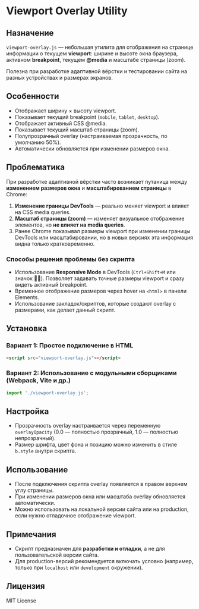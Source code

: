 <!-- // File: viewport-overlay.js
// File --help: viewprot-overlay_readme.md
// Title: Viewport Overlay Utility Documentation
// Version: rev.1.0
// Author: ElvenRivendil + Днева (ИИ-ассистент)
// Date: 2025-08-26
// Description: Подробная документация для утилиты viewport-overlay.js, 
// включая установку, использование и особенности работы в Chrome. -->


# Viewport Overlay Utility

## Назначение

`viewport-overlay.js` — небольшая утилита для отображения на странице информации о текущем **viewport**: ширине и высоте окна браузера, активном **breakpoint**, текущем **@media** и масштабе страницы (zoom).

Полезна при разработке адаптивной вёрстки и тестировании сайта на разных устройствах и размерах экранов.

## Особенности

* Отображает ширину × высоту viewport.
* Показывает текущий breakpoint (`mobile`, `tablet`, `desktop`).
* Отображает активный CSS @media.
* Показывает текущий масштаб страницы (zoom).
* Полупрозрачный overlay (настраиваемая прозрачность, по умолчанию 50%).
* Автоматически обновляется при изменении размеров окна.

## Проблематика

При разработке адаптивной вёрстки часто возникает путаница между **изменением размеров окна** и **масштабированием страницы** в Chrome:

1. **Изменение границы DevTools** — реально меняет viewport и влияет на CSS media queries.
2. **Масштаб страницы (zoom)** — изменяет визуальное отображение элементов, но **не влияет на media queries**.
3. Ранее Chrome показывал размеры viewport при изменении границы DevTools или масштабировании, но в новых версиях эта информация видна только кратковременно.

### Способы решения проблемы без скрипта

* Использование **Responsive Mode** в DevTools (`Ctrl+Shift+M` или значок 📱📐). Позволяет задавать точные размеры viewport и сразу видеть активный breakpoint.
* Временное отображение размеров через hover на `<html>` в панели Elements.
* Использование закладок/скриптов, которые создают overlay с размерами, как делает данный скрипт.

## Установка

### Вариант 1: Простое подключение в HTML

```html
<script src="viewport-overlay.js"></script>
```

### Вариант 2: Использование с модульными сборщиками (Webpack, Vite и др.)

```javascript
import './viewport-overlay.js';
```

## Настройка

* Прозрачность overlay настраивается через переменную `overlayOpacity` (0.0 — полностью прозрачный, 1.0 — полностью непрозрачный).
* Размер шрифта, цвет фона и позицию можно изменить в стиле `b.style` внутри скрипта.

## Использование

* После подключения скрипта overlay появляется в правом верхнем углу страницы.
* При изменении размеров окна или масштаба overlay обновляется автоматически.
* Можно использовать на локальной версии сайта или на production, если нужно отладочное отображение viewport.

## Примечания

* Скрипт предназначен для **разработки и отладки**, а не для пользовательской версии сайта.
* Для production-версий рекомендуется включать условно (например, только при `localhost` или `development` окружении).

## Лицензия

MIT License
